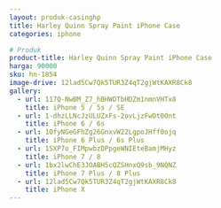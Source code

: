 ```yaml
---
layout: produk-casinghp
title: Harley Quinn Spray Paint iPhone Case
categories: iphone

# Produk
product-title: Harley Quinn Spray Paint iPhone Case
harga: 90000
sku: hn-1854
image-drive: 12lad5Cw7Qk5TUR3Z4qT2gjWtKAXR8Ck8
gallery:
  - url: 117Q-NwBM_Z7_hBHWDTbHDZm1nmnVHTx8
    title: iPhone 5 / 5s / SE
  - url: 1-dhzLLNcJzULUZxFs-2ovLjzFwDt0Ont
    title: iPhone 6 / 6s
  - url: 1OfyNGeGFhZg26GnxvW22LgpoJHff0ojq
    title: iPhone 6 Plus / 6s Plus
  - url: 1SXP7o_FIMpwbzDPpgeWNIEteBamjMHyz
    title: iPhone 7 / 8
  - url: 1bx2lwChE3JOABH5cQZSHnxQ9sb_9NQNZ
    title: iPhone 7 Plus / 8 Plus
  - url: 12lad5Cw7Qk5TUR3Z4qT2gjWtKAXR8Ck8
    title: iPhone X
---
```

